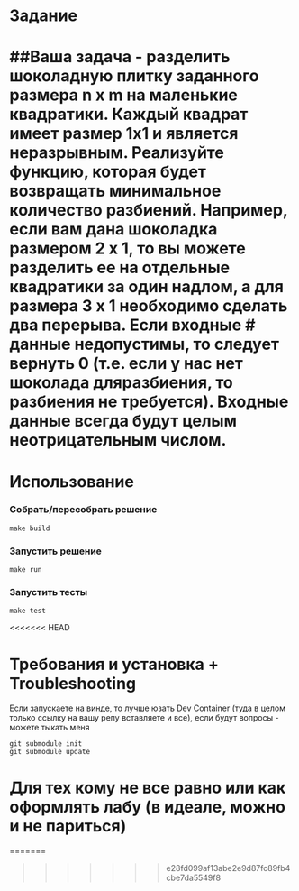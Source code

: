 
# Задание 

##Ваша задача - разделить шоколадную плитку заданного размера n x m на маленькие квадратики. Каждый квадрат имеет размер 1x1 и является неразрывным. Реализуйте функцию, которая будет возвращать минимальное количество разбиений. Например, если вам дана шоколадка  размером 2 x 1, то вы можете разделить ее на отдельные квадратики за один надлом, а для размера 3 x 1 необходимо сделать два перерыва. Если входные  # данные недопустимы, то следует вернуть 0 (т.е. если у нас нет шоколада дляразбиения, то разбиения не требуется). Входные данные всегда будут целым неотрицательным числом.
=======

# Использование

### Собрать/пересобрать решение

```
make build
```

### Запустить решение

```
make run
```

### Запустить тесты

```
make test
```

<<<<<<< HEAD
# Требования и установка + Troubleshooting

Если запускаете на винде, то лучше юзать Dev Container (туда в целом только ссылку на вашу репу вставляете и все), если будут вопросы - можете тыкать меня

```
git submodule init
git submodule update
```

# Для тех кому не все равно или как оформлять лабу (в идеале, можно и не париться)


=======
>>>>>>> e28fd099af13abe2e9d87fc89fb4cbe7da5549f8
